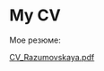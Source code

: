 # My CV

Мое резюме:

[CV_Razumovskaya.pdf](https://github.com/EvgeniaRazumovskaya/CV/files/13905147/CV_Razumovskaya.pdf)




